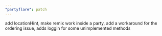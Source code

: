 ```yaml
---
"partyflare": patch
---
```


add locationHint, make remix work inside a party, add a workaround for the ordering issue, adds loggin for some unimplemented methods
